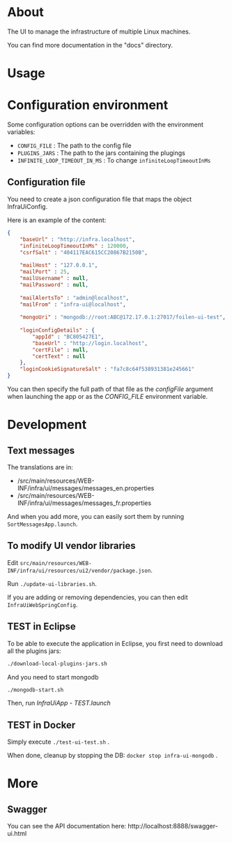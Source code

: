 # About

The UI to manage the infrastructure of multiple Linux machines.

You can find more documentation in the "docs" directory.

# Usage

# Configuration environment

Some configuration options can be overridden with the environment variables:

* `CONFIG_FILE` : The path to the config file
* `PLUGINS_JARS` : The path to the jars containing the plugings
* `INFINITE_LOOP_TIMEOUT_IN_MS` : To change `infiniteLoopTimeoutInMs`

## Configuration file

You need to create a json configuration file that maps the object InfraUiConfig.

Here is an example of the content:

```json
{
	"baseUrl" : "http://infra.localhost",
	"infiniteLoopTimeoutInMs" : 120000,
	"csrfSalt" : "404117EAC615CC20867B2150B",
	
	"mailHost" : "127.0.0.1",
	"mailPort" : 25,
	"mailUsername" : null,
	"mailPassword" : null,
	
	"mailAlertsTo" : "admin@localhost",
	"mailFrom" : "infra-ui@localhost",
	
	"mongoUri" : "mongodb://root:ABC@172.17.0.1:27017/foilen-ui-test",
	
	"loginConfigDetails" : {
		"appId" : "BC805427E1",
		"baseUrl" : "http://login.localhost",
		"certFile" : null,
		"certText" : null
	},
	"loginCookieSignatureSalt" : "fa7c8c64f538931381e245661"
}
```

You can then specify the full path of that file as the *configFile* argument when launching the app or as the
*CONFIG_FILE* environment variable.

# Development

## Text messages

The translations are in:
- /src/main/resources/WEB-INF/infra/ui/messages/messages_en.properties
- /src/main/resources/WEB-INF/infra/ui/messages/messages_fr.properties

And when you add more, you can easily sort them by running `SortMessagesApp.launch`.

## To modify UI vendor libraries  

Edit `src/main/resources/WEB-INF/infra/ui/resources/ui2/vendor/package.json`.

Run `./update-ui-libraries.sh`.

If you are adding or removing dependencies, you can then edit `InfraUiWebSpringConfig`.

## TEST in Eclipse

To be able to execute the application in Eclipse, you first need to download all the plugins jars:

```bash
./download-local-plugins-jars.sh
```

And you need to start mongodb

```bash
./mongodb-start.sh
```

Then, run *InfraUiApp - TEST.launch*

## TEST in Docker

Simply execute `./test-ui-test.sh` .

When done, cleanup by stopping the DB: `docker stop infra-ui-mongodb` .

# More

## Swagger

You can see the API documentation here: http://localhost:8888/swagger-ui.html

